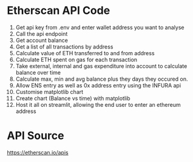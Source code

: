 # Etherscan API Code

1. Get api key from .env and enter wallet address you want to analyse
2. Call the api endpoint
3. Get account balance
4. Get a list of all transactions by address
5. Calculate value of ETH transferred to and from address
6. Calculate ETH spent on gas for each transaction
7. Take external, internal and gas expenditure into account to calculate balance over time
8. Calculate max, min and avg balance plus they days they occured on.
9. Allow ENS entry as well as 0x address entry using the INFURA api
10. Customise matplotlib chart
11. Create chart (Balance vs time) with matplotlib
12. Host it all on streamlit, allowing the end user to enter an ethereum address


# API Source
https://etherscan.io/apis
